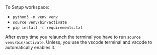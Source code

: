 
To Setup workspace:

- `python3 -m venv venv`
- `source venv/bin/activate`
- `pip install -r requirements.txt`

After every time you relaunch the terminal you have to run `source venv/bin/activate`.
Unless, you use the vscode terminal and vscode to automatically enables it.